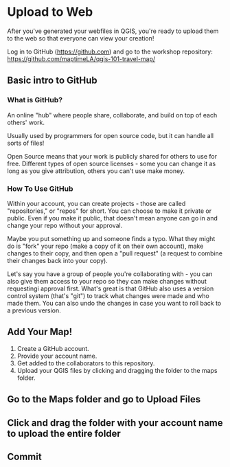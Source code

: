 # Upload to Web

After you've generated your webfiles in QGIS, you're ready to upload them to the web so that everyone can view your creation!

Log in to GitHub (https://github.com) and go to the workshop repository: https://github.com/maptimeLA/qgis-101-travel-map/

## Basic intro to GitHub

### What is GitHub?

An online "hub" where people share, collaborate, and build on top of each others' work.

Usually used by programmers for open source code, but it can handle all sorts of files!

Open Source means that your work is publicly shared for others to use for free.  Different types of open source licenses - some you can change it as long as you give attribution, others you can't use make money.

### How To Use GitHub

Within your account, you can create projects - those are called "repositories," or "repos" for short.  You can choose to make it private or public.  Even if you make it public, that doesn't mean anyone can go in and change your repo without your approval.

Maybe you put something up and someone finds a typo.  What they might do is "fork" your repo (make a copy of it on their own account), make changes to their copy, and then open a "pull request" (a request to combine their changes back into your copy).

Let's say you have a group of people you're collaborating with - you can also give them access to your repo so they can make changes without requestingi approval first.  What's great is that GitHub also uses a version control system (that's "git") to track what changes were made and who made them.  You can also undo the changes in case you want to roll back to a previous version.

## Add Your Map!

1. Create a GitHub account.
2. Provide your account name.
3. Get added to the collaborators to this repository.
4. Upload your QGIS files by clicking and dragging the folder to the maps folder.

## Go to the Maps folder and go to Upload Files

## Click and drag the folder with your account name to upload the entire folder

## Commit

